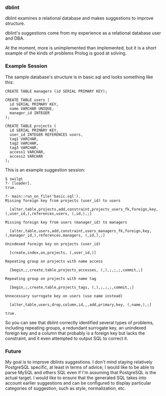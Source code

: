 ### dblint

dblint examines a relational database and makes suggestions to improve
structure.

dblint's suggestions come from my experience as a relational database
user and DBA.

At the moment, more is unimplemented than implemented, but it is a
short example of the kinds of problems Prolog is good at solving. 

### Example Session

The sample database's structure is in basic.sql and looks something like this:

    CREATE TABLE managers (id SERIAL PRIMARY KEY);

    CREATE TABLE users (
      id SERIAL PRIMARY KEY,
      name VARCHAR UNIQUE,
      manager_id INTEGER
    );

    CREATE TABLE projects (
      id SERIAL PRIMARY KEY,
      user_id INTEGER REFERENCES users,
      tag1 VARCHAR,
      tag2 VARCHAR,
      tag3 VARCHAR,
      access1 VARCHAR,
      access2 VARCHAR
    );

This is an example suggestion session:

    $ swilgt
    ?- [loader].
    true.
    
    ?- main::run_on_file('basic.sql').
    Missing foreign key from projects (user_id) to users
    
      [alter,table,projects,add,constraint,projects_users_fk,foreign,key, (,user_id,),references,users, (,id,),;]
      
    Missing foreign key from users (manager_id) to managers
    
      [alter,table,users,add,constraint,users_managers_fk,foreign,key, (,manager_id,),references,managers, (,id,),;]
      
    Unindexed foreign key on projects (user_id)
    
      [create,index,on,projects, (,user_id,)]
      
    Repeating group on projects with name access
    
      [begin,;,create,table,projects_accesses, (,),;,;,;,commit,;]
      
    Repeating group on projects with name tag
    
      [begin,;,create,table,projects_tags, (,),;,;,;,commit,;]
      
    Unnecessary surrogate key on users (use name instead)
    
      [alter,table,users,drop,column,id,,,add,primary,key, (,name,),;]

    true.
    

So you can see that dblint correctly identified several types of
problems, including repeating groups, a redundant surrogate key, an
unindexed foreign key and a column that probably is a foreign key but
lacks the constraint, and it even attempted to output SQL to correct it.

### Future

My goal is to improve dblints suggestions. I don't mind staying relatively PostgreSQL specific, at least in terms of advice; I would like to be able to parse MySQL and others SQL even if I'm assuming that PostgreSQL is the actual target. I would like to ensure that the generated SQL takes into account earlier suggestions and can be configured to display particular categories of suggestion, such as style, normalization, etc.